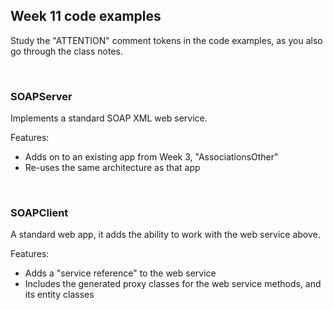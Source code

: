 ## Week 11 code examples

Study the "ATTENTION" comment tokens in the code examples, as you also go through the class notes.  

<br>

### SOAPServer

Implements a standard SOAP XML web service.  

Features:
* Adds on to an existing app from Week 3, "AssociationsOther"
* Re-uses the same architecture as that app

<br>

### SOAPClient

A standard web app, it adds the ability to work with the web service above.  

Features:
* Adds a "service reference" to the web service
* Includes the generated proxy classes for the web service methods, and its entity classes

<br>
